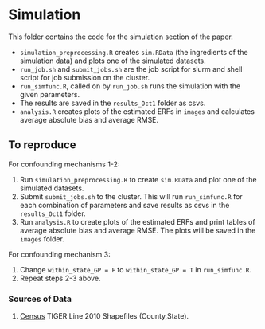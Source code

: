 # Simulation

This folder contains the code for the simulation section of the paper. 

- `simulation_preprocessing.R` creates `sim.RData` (the ingredients of the simulation data) and plots one of the simulated datasets.
- `run_job.sh` and `submit_jobs.sh` are the job script for slurm and shell script for job submission on the cluster.
- `run_simfunc.R`, called on by `run_job.sh` runs the simulation with the given parameters.
- The results are saved in the `results_Oct1` folder as csvs.
- `analysis.R` creates plots of the estimated ERFs in `images` and calculates average absolute bias and average RMSE.

## To reproduce

For confounding mechanisms 1-2:

1. Run `simulation_preprocessing.R` to create `sim.RData` and plot one of the simulated datasets.
2. Submit `submit_jobs.sh` to the cluster. This will run `run_simfunc.R` for each combination of parameters and save results as csvs in the `results_Oct1` folder.
3. Run `analysis.R` to create plots of the estimated ERFs and print tables of average absolute bias and average RMSE. The plots will be saved in the `images` folder.

For confounding mechanism 3:

1. Change `within_state_GP = F` to `within_state_GP = T` in `run_simfunc.R`.
2. Repeat steps 2-3 above.

### Sources of Data 

1. [Census](https://www.census.gov/) TIGER Line 2010 Shapefiles (County,State).
